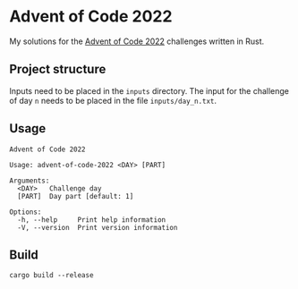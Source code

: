 # Advent of Code 2022

My solutions for the [Advent of Code 2022](https://adventofcode.com/2022) challenges written in Rust.

## Project structure

Inputs need to be placed in the `inputs` directory. The input for the challenge of day `n` needs to be placed in the file `inputs/day_n.txt`.

## Usage

```console
Advent of Code 2022

Usage: advent-of-code-2022 <DAY> [PART]

Arguments:
  <DAY>   Challenge day
  [PART]  Day part [default: 1]

Options:
  -h, --help     Print help information
  -V, --version  Print version information
```

## Build

```console
cargo build --release
```
